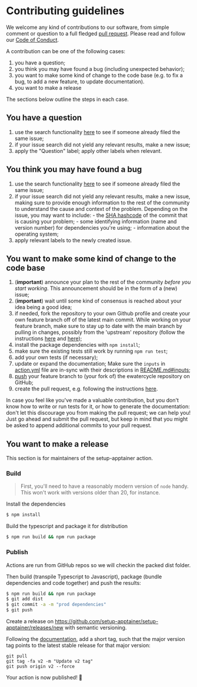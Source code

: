 # Contributing guidelines

We welcome any kind of contributions to our software, from simple
comment or question to a full fledged [pull
request](https://help.github.com/articles/about-pull-requests/). Please
read and follow our [Code of Conduct](CODE_OF_CONDUCT.md).

A contribution can be one of the following cases:

1. you have a question;
2. you think you may have found a bug (including unexpected behavior);
3. you want to make some kind of change to the code base (e.g. to fix a
    bug, to add a new feature, to update documentation).
4. you want to make a release

The sections below outline the steps in each case.

## You have a question

1. use the search functionality
    [here](https://github.com/setup-apptainer/setup-apptainer/issues) to see if
    someone already filed the same issue;
2. if your issue search did not yield any relevant results, make a new
    issue;
3. apply the \"Question\" label; apply other labels when relevant.

## You think you may have found a bug

1. use the search functionality
    [here](https://github.com/setup-apptainer/setup-apptainer/issues) to see if
    someone already filed the same issue;
2. if your issue search did not yield any relevant results, make a new
    issue, making sure to provide enough information to the rest of the
    community to understand the cause and context of the problem.
    Depending on the issue, you may want to include: - the [SHA
    hashcode](https://help.github.com/articles/autolinked-references-and-urls/#commit-shas)
    of the commit that is causing your problem; - some identifying
    information (name and version number) for dependencies you\'re
    using; - information about the operating system;
3. apply relevant labels to the newly created issue.

## You want to make some kind of change to the code base

1. (**important**) announce your plan to the rest of the community
    *before you start working*. This announcement should be in the form
    of a (new) issue;
2. (**important**) wait until some kind of consensus is reached about
    your idea being a good idea;
3. if needed, fork the repository to your own Github profile and create
    your own feature branch off of the latest main commit. While working
    on your feature branch, make sure to stay up to date with the main
    branch by pulling in changes, possibly from the \'upstream\'
    repository (follow the instructions
    [here](https://help.github.com/articles/configuring-a-remote-for-a-fork/)
    and [here](https://help.github.com/articles/syncing-a-fork/));
4. install the package dependencies with
    `npm install`;
5. make sure the existing tests still work by running `npm run test`;
6. add your own tests (if necessary);
7. update or expand the documentation; Make sure the `inputs` in [action.yml](action.yml) file are in-sync with their descriptions in [README.md#inputs](README.md#inputs);
8. [push](http://rogerdudler.github.io/git-guide/) your feature branch
    to (your fork of) the ewatercycle repository on GitHub;
9. create the pull request, e.g. following the instructions
    [here](https://help.github.com/articles/creating-a-pull-request/).

In case you feel like you\'ve made a valuable contribution, but you
don\'t know how to write or run tests for it, or how to generate the
documentation: don\'t let this discourage you from making the pull
request; we can help you! Just go ahead and submit the pull request, but
keep in mind that you might be asked to append additional commits to
your pull request.

## You want to make a release

This section is for maintainers of the setup-apptainer action.

### Build

> First, you'll need to have a reasonably modern version of `node` handy. This won't work with versions older than 20, for instance.

Install the dependencies  
```bash
$ npm install
```

Build the typescript and package it for distribution
```bash
$ npm run build && npm run package
```

### Publish

Actions are run from GitHub repos so we will checkin the packed dist folder. 

Then build (transpile Typescript to Javascript), package (bundle dependencies and code together) and push the results:
```bash
$ npm run build && npm run package
$ git add dist
$ git commit -a -m "prod dependencies"
$ git push
```

Create a release on https://github.com/setup-apptainer/setup-apptainer/releases/new with semantic versioning.

Following the [documentation](https://github.com/actions/toolkit/blob/master/docs/action-versioning.md), add a short tag, such that the major version tag points to the latest stable release for that major version:
```
git pull
git tag -fa v2 -m "Update v2 tag"
git push origin v2 --force
```

Your action is now published! :rocket: 
